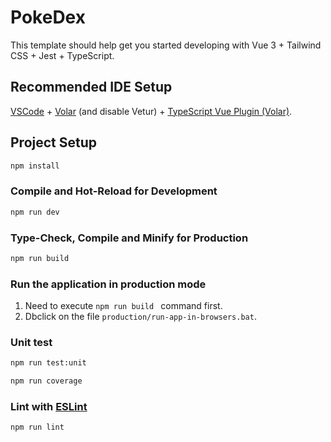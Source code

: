 # PokeDex

This template should help get you started developing with Vue 3 + Tailwind CSS + Jest + TypeScript.

## Recommended IDE Setup

[VSCode](https://code.visualstudio.com/) + [Volar](https://marketplace.visualstudio.com/items?itemName=Vue.volar) (and disable Vetur) + [TypeScript Vue Plugin (Volar)](https://marketplace.visualstudio.com/items?itemName=Vue.vscode-typescript-vue-plugin).

## Project Setup

```sh
npm install
```

### Compile and Hot-Reload for Development

```sh
npm run dev
```

### Type-Check, Compile and Minify for Production

```sh
npm run build
```

### Run the application in production mode
1. Need to execute  `npm run build ` command first.
2. Dbclick on the file `production/run-app-in-browsers.bat`.

### Unit test

```sh
npm run test:unit
```
```sh
npm run coverage
```

### Lint with [ESLint](https://eslint.org/)

```sh
npm run lint
```
